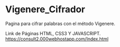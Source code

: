 # Vigenere_Cifrador
Pagina para cifrar palabras con el método Vigenere.

Link de Páginas HTML, CSS3 Y JAVASCRIPT.
https://consult2.000webhostapp.com/Index.html
